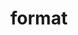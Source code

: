 ---
layout: default
title: format 
parent: Mapping parameters
grand_parent: Mapping and field types
nav_order: 55
has_children: false
has_toc: false
---